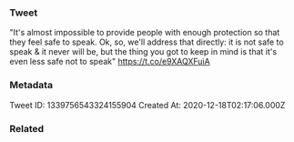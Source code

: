### Tweet
"It's almost impossible to provide people with enough protection so that they feel safe to speak. Ok, so, we'll address that directly: it is not safe to speak &amp; it never will be, but the thing you got to keep in mind is that it's even less safe not to speak" https://t.co/e9XAQXFuiA

### Metadata
Tweet ID: 1339756543324155904
Created At: 2020-12-18T02:17:06.000Z

### Related

